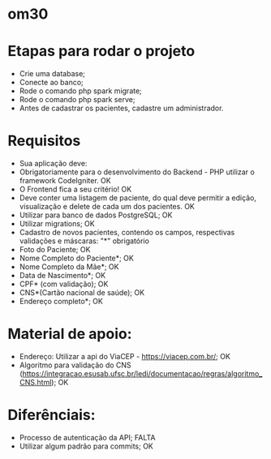 # om30

# Etapas para rodar o projeto

* Crie uma database;
* Conecte ao banco;
* Rode o comando php spark migrate;
* Rode o comando php spark serve;
* Antes de cadastrar os pacientes, cadastre um administrador.
 
# Requisitos

* Sua aplicação deve:
* Obrigatoriamente para o desenvolvimento do Backend - PHP utilizar o framework CodeIgniter. OK
* O Frontend fica a seu critério! OK
* Deve conter uma listagem de paciente, do qual deve permitir a edição, visualização e delete de cada um dos pacientes. OK
* Utilizar para banco de dados PostgreSQL; OK
* Utilizar migrations; OK
* Cadastro de novos pacientes, contendo os campos, respectivas validações e máscaras: "*" obrigatório
* Foto do Paciente; OK
* Nome Completo do Paciente*; OK
* Nome Completo da Mãe*; OK
* Data de Nascimento*; OK
* CPF* (com validação); OK
* CNS*(Cartão nacional de saúde); OK
* Endereço completo*; OK

# Material de apoio:

* Endereço: Utilizar a api do ViaCEP - https://viacep.com.br/; OK
* Algoritmo para validação do CNS (https://integracao.esusab.ufsc.br/ledi/documentacao/regras/algoritmo_CNS.html); OK

# Diferênciais:

* Processo de autenticação da API; FALTA 
* Utilizar algum padrão para commits; OK

